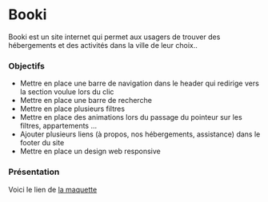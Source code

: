 # Booki #

Booki est un site internet qui permet aux usagers de trouver des hébergements et des activités dans la ville de leur choix..

### Objectifs ###

- Mettre en place une barre de navigation dans le header qui redirige vers la section voulue lors du clic
- Mettre en place une barre de recherche
- Mettre en place plusieurs filtres
- Mettre en place des animations lors du passage du pointeur sur les filtres, appartements ...
- Ajouter plusieurs liens (à propos, nos hébergements, assistance) dans le footer du site
- Mettre en place un design web responsive

### Présentation ###

Voici le lien de  <a href='https://isankoi.github.io/MartinJeremy_2_06042022/'>la maquette</a>

